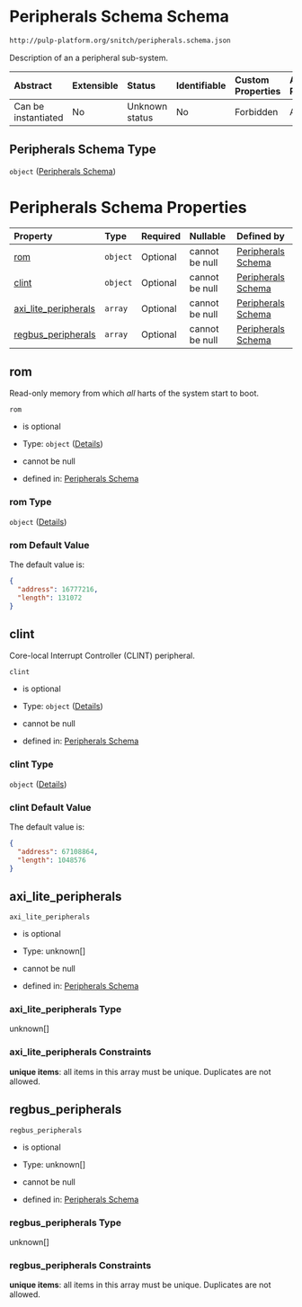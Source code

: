 # Peripherals Schema Schema

```txt
http://pulp-platform.org/snitch/peripherals.schema.json
```

Description of an a peripheral sub-system.

| Abstract            | Extensible | Status         | Identifiable | Custom Properties | Additional Properties | Access Restrictions | Defined In                                                                |
| :------------------ | :--------- | :------------- | :----------- | :---------------- | :-------------------- | :------------------ | :------------------------------------------------------------------------ |
| Can be instantiated | No         | Unknown status | No           | Forbidden         | Allowed               | none                | [peripherals.schema.json](peripherals.schema.json "open original schema") |

## Peripherals Schema Type

`object` ([Peripherals Schema](peripherals.md))

# Peripherals Schema Properties

| Property                                      | Type     | Required | Nullable       | Defined by                                                                                                                                                      |
| :-------------------------------------------- | :------- | :------- | :------------- | :-------------------------------------------------------------------------------------------------------------------------------------------------------------- |
| [rom](#rom)                                   | `object` | Optional | cannot be null | [Peripherals Schema](peripherals-properties-rom.md "http://pulp-platform.org/snitch/peripherals.schema.json#/properties/rom")                                   |
| [clint](#clint)                               | `object` | Optional | cannot be null | [Peripherals Schema](peripherals-properties-clint.md "http://pulp-platform.org/snitch/peripherals.schema.json#/properties/clint")                               |
| [axi_lite_peripherals](#axi_lite_peripherals) | `array`  | Optional | cannot be null | [Peripherals Schema](peripherals-properties-axi_lite_peripherals.md "http://pulp-platform.org/snitch/peripherals.schema.json#/properties/axi_lite_peripherals") |
| [regbus_peripherals](#regbus_peripherals)     | `array`  | Optional | cannot be null | [Peripherals Schema](peripherals-properties-regbus_peripherals.md "http://pulp-platform.org/snitch/peripherals.schema.json#/properties/regbus_peripherals")     |

## rom

Read-only memory from which *all* harts of the system start to boot.

`rom`

*   is optional

*   Type: `object` ([Details](peripherals-properties-rom.md))

*   cannot be null

*   defined in: [Peripherals Schema](peripherals-properties-rom.md "http://pulp-platform.org/snitch/peripherals.schema.json#/properties/rom")

### rom Type

`object` ([Details](peripherals-properties-rom.md))

### rom Default Value

The default value is:

```json
{
  "address": 16777216,
  "length": 131072
}
```

## clint

Core-local Interrupt Controller (CLINT) peripheral.

`clint`

*   is optional

*   Type: `object` ([Details](peripherals-properties-clint.md))

*   cannot be null

*   defined in: [Peripherals Schema](peripherals-properties-clint.md "http://pulp-platform.org/snitch/peripherals.schema.json#/properties/clint")

### clint Type

`object` ([Details](peripherals-properties-clint.md))

### clint Default Value

The default value is:

```json
{
  "address": 67108864,
  "length": 1048576
}
```

## axi_lite_peripherals



`axi_lite_peripherals`

*   is optional

*   Type: unknown\[]

*   cannot be null

*   defined in: [Peripherals Schema](peripherals-properties-axi_lite_peripherals.md "http://pulp-platform.org/snitch/peripherals.schema.json#/properties/axi_lite_peripherals")

### axi_lite_peripherals Type

unknown\[]

### axi_lite_peripherals Constraints

**unique items**: all items in this array must be unique. Duplicates are not allowed.

## regbus_peripherals



`regbus_peripherals`

*   is optional

*   Type: unknown\[]

*   cannot be null

*   defined in: [Peripherals Schema](peripherals-properties-regbus_peripherals.md "http://pulp-platform.org/snitch/peripherals.schema.json#/properties/regbus_peripherals")

### regbus_peripherals Type

unknown\[]

### regbus_peripherals Constraints

**unique items**: all items in this array must be unique. Duplicates are not allowed.
